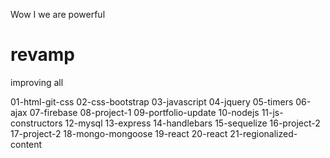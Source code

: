 Wow I we are powerful
# revamp
improving all 

01-html-git-css
02-css-bootstrap
03-javascript
04-jquery
05-timers
06-ajax
07-firebase
08-project-1
09-portfolio-update
10-nodejs
11-js-constructors
12-mysql
13-express
14-handlebars
15-sequelize
16-project-2
17-project-2
18-mongo-mongoose
19-react
20-react
21-regionalized-content
